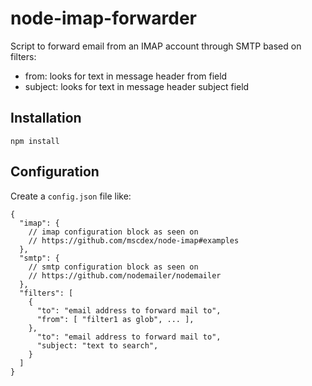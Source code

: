 # node-imap-forwarder

Script to forward email from an IMAP account through SMTP based on filters:
- from: looks for text in message header from field
- subject: looks for text in message header subject field

## Installation

```npm install```

## Configuration

Create a `config.json` file like:

```
{
  "imap": {
    // imap configuration block as seen on
    // https://github.com/mscdex/node-imap#examples
  },
  "smtp": {
    // smtp configuration block as seen on
    // https://github.com/nodemailer/nodemailer
  },
  "filters": [
    {
      "to": "email address to forward mail to",
      "from": [ "filter1 as glob", ... ],
    },
      "to": "email address to forward mail to",
      "subject: "text to search",
    }
  ]
}
```
